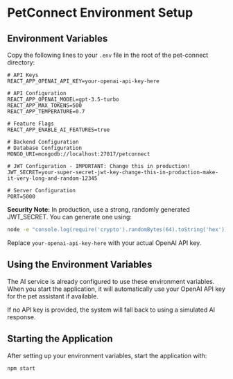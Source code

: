 # PetConnect Environment Setup

## Environment Variables
Copy the following lines to your `.env` file in the root of the pet-connect directory:

```
# API Keys
REACT_APP_OPENAI_API_KEY=your-openai-api-key-here

# API Configuration
REACT_APP_OPENAI_MODEL=gpt-3.5-turbo
REACT_APP_MAX_TOKENS=500
REACT_APP_TEMPERATURE=0.7

# Feature Flags
REACT_APP_ENABLE_AI_FEATURES=true

# Backend Configuration
# Database Configuration
MONGO_URI=mongodb://localhost:27017/petconnect

# JWT Configuration - IMPORTANT: Change this in production!
JWT_SECRET=your-super-secret-jwt-key-change-this-in-production-make-it-very-long-and-random-12345

# Server Configuration
PORT=5000
```

**Security Note:** In production, use a strong, randomly generated JWT_SECRET. You can generate one using:
```bash
node -e "console.log(require('crypto').randomBytes(64).toString('hex'))"
```

Replace `your-openai-api-key-here` with your actual OpenAI API key.

## Using the Environment Variables

The AI service is already configured to use these environment variables. When you start the application, it will automatically use your OpenAI API key for the pet assistant if available.

If no API key is provided, the system will fall back to using a simulated AI response.

## Starting the Application

After setting up your environment variables, start the application with:

```bash
npm start
``` 